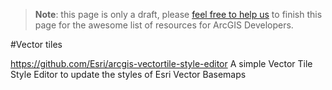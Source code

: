 > **Note**: this page is only a draft, please [feel free to help us](https://github.com/hhkaos/awesome-arcgis#contributions) to finish this page for the awesome list of resources for ArcGIS Developers.

#Vector tiles

https://github.com/Esri/arcgis-vectortile-style-editor
A simple Vector Tile Style Editor to update the styles of Esri Vector Basemaps

